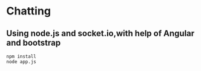 Chatting
==================================
Using node.js and socket.io,with help of Angular and bootstrap
----------------------------------

```
npm install
node app.js
```
